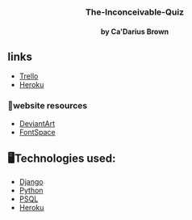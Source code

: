 <div align="center">

### The-Inconceivable-Quiz
#### by Ca'Darius Brown

</div>

## links
-  [Trello](https://trello.com/b/aqEnbH1F/project-4)
-  [Heroku](https://the-inconceivable-quiz-9a8d13d9923e.herokuapp.com/)


### 📡website resources
- [DeviantArt](https://www.deviantart.com/mydreammagic](https://www.deviantart.com/mydreammagic))
- [FontSpace](https://www.fontspace.com/how-to-do-something-font-f14840)

## 🖥️Technologies used:
-  [Django](https://img.shields.io/badge/Django-092E20?style=for-the-badge&logo=django&logoColor=white)
-  [Python](https://img.shields.io/badge/Python-14354C?style=for-the-badge&logo=python&logoColor=white)
-  [PSQL](https://img.shields.io/badge/PostgreSQL-316192?style=for-the-badge&logo=postgresql&logoColor=white)
-  [Heroku](https://img.shields.io/badge/Heroku-430098?style=for-the-badge&logo=heroku&logoColor=white)
